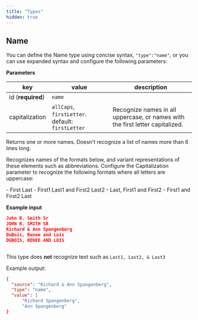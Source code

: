 ```yaml
---
title: "Types"
hidden: true
---
```



Name
-----

You can define the Name type using concise syntax, `"type":"name"`, or you can use expanded syntax and configure the following parameters:

**Parameters**

| key               | value                                            | description                                                  |
| ----------------- | ------------------------------------------------ | ------------------------------------------------------------ |
| id (**required**) | `name`                                           |                                                              |
| capitalization    | `allCaps`, `firstLetter`. default: `firstLetter` | Recognize names in all uppercase, or names with the first letter capitalized. |



Returns one or more names. Doesn't recognize a list of names more than 6 lines long. 

Recognizes names of the formats below, and variant representations of these elements such as abbreviations. Configure the Capitalization parameter to recognize the following formats where all letters are uppercase:

\- First Last
\- First1 Last1 and First2 Last2
\- Last, First1 and First2
\- First1 and First2 Last



**Example input**

```json
John R. Smith Sr
JOHN R. SMITH SR
Richard & Ann Spangenberg
DuBois, Renee and Lois 
DUBOIS, RENEE AND LOIS



```

This type does **not** recognize text such as `Last1, Last2, & Last3`

Example output:

```json
{
  "source": "Richard & Ann Spangenberg",
  "type": "name",
  "value": [
      "Richard Spangenberg",
      "Ann Spangenberg"
}
```



